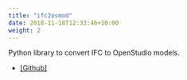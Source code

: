 ```yaml
---
title: "ifc2osmod"
date: 2018-11-18T12:33:46+10:00
weight: 2
---
```


Python library to convert IFC to OpenStudio models. 

- <a href="https://github.com/chenkianwee/ifc2osmod" target="_blank">[Github]</a>

